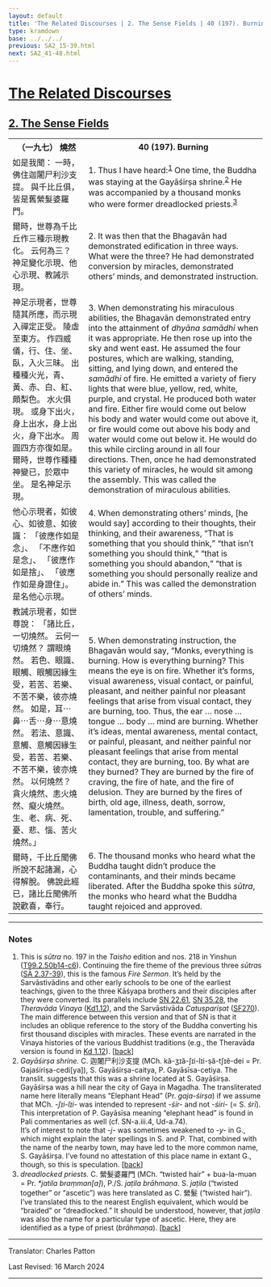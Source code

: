 ```yaml
---
layout: default
title: 'The Related Discourses | 2. The Sense Fields | 40 (197). Burning'
type: kramdown
base: ../../../
previous: SA2_15-39.html
next: SA2_41-48.html
---
```


<h1><a href='../index.html'>The Related Discourses</a></h1>
<h2><a href='index.html'>2. The Sense Fields</a></h2>

<table class="trans">
  <th class='ch'>（一九七） 燒然</th>
  <th class='en'>40 (197). Burning</th>
  <tr>
    <td title='t125.2.50b14'>如是我聞： 一時，佛住迦闍尸利沙支提。 與千比丘俱，皆是舊縈髮婆羅門。</td>
    <td id='p1'>1. Thus I have heard:<sup id="ref1"><a href="#n1">1</a></sup> One time, the Buddha was staying at the Gayāśirṣa shrine.<sup id="ref2"><a href="#n2">2</a></sup> He was accompanied by a thousand monks who were former dreadlocked priests.<sup id="ref3"><a href="#n3">3</a></sup></td>
  </tr>
  <tr>
    <td title='t125.2.50b15'>爾時，世尊為千比丘作三種示現教化。 云何為三？ 神足變化示現、他心示現、教誡示現。</td>
    <td id='p2'>2. It was then that the Bhagavān had demonstrated edification in three ways. What were the three? He had demonstrated conversion by miracles, demonstrated others’ minds, and demonstrated instruction.</td>
  </tr>
  <tr>
    <td title='t125.2.50b17'>神足示現者，世尊隨其所應，而示現入禪定正受。 陵虛至東方。 作四威儀，行、住、坐、臥，入火三昧。 出種種火光，青、黃、赤、白、紅、頗梨色。 水火俱現。 或身下出火，身上出水，身上出火，身下出水。 周圓四方亦復如是。 爾時，世尊作種種神變已，於眾中坐。 是名神足示現。</td>
    <td id='p3'>3. When demonstrating his miraculous abilities, the Bhagavān demonstrated entry into the attainment of <em>dhyāna samādhi</em> when it was appropriate. He then rose up into the sky and went east. He assumed the four postures, which are walking, standing, sitting, and lying down, and entered the <em>samādhi</em> of fire. He emitted a variety of fiery lights that were blue, yellow, red, white, purple, and crystal. He produced both water and fire. Either fire would come out below his body and water would come out above it, or fire would come out above his body and water would come out below it. He would do this while circling around in all four directions. Then, once he had demonstrated this variety of miracles, he would sit among the assembly. This was called the demonstration of miraculous abilities.</td>
  </tr>
  <tr>
    <td title='t125.2.50b23'>他心示現者，如彼心、如彼意、如彼識： 「彼應作如是念」、 「不應作如是念」、 「彼應作如是捨」、 「彼應作如是身證住」。 是名他心示現。</td>
    <td id='p4'>4. When demonstrating others’ minds, [he would say] according to their thoughts, their thinking, and their awareness, “That is something that you should think,” “that isn’t something you should think,” “that is something you should abandon,” “that is something you should personally realize and abide in.” This was called the demonstration of others’ minds.</td>
  </tr>
  <tr>
    <td title='t125.2.50b26'>教誡示現者，如世尊說： 「諸比丘，一切燒然。 云何一切燒然？ 謂眼燒然。 若色、眼識、眼觸、眼觸因緣生受，若苦、若樂、不苦不樂，彼亦燒然。 如是，耳⋯鼻⋯舌⋯身⋯意燒然。 若法、意識、意觸、意觸因緣生受，若苦、若樂、不苦不樂，彼亦燒然。 以何燒然？ 貪火燒然、恚火燒然、癡火燒然。 生、老、病、死、憂、悲、惱、苦火燒然。」</td>
    <td id='p5'>5. When demonstrating instruction, the Bhagavān would say, “Monks, everything is burning. How is everything burning? This means the eye is on fire. Whether it’s forms, visual awareness, visual contact, or painful, pleasant, and neither painful nor pleasant feelings that arise from visual contact, they are burning, too. Thus, the ear … nose … tongue … body … mind are burning. Whether it’s ideas, mental awareness, mental contact, or painful, pleasant, and neither painful nor pleasant feelings that arise from mental contact, they are burning, too. By what are they burned? They are burned by the fire of craving, the fire of hate, and the fire of delusion. They are burned by the fires of birth, old age, illness, death, sorrow, lamentation, trouble, and suffering.”</td>
  </tr>
  <tr>
    <td title='t125.2.50c4'>爾時，千比丘聞佛所說不起諸漏，心得解脫。 佛說此經已，諸比丘聞佛所說歡喜，奉行。</td>
    <td id='p6'>6. The thousand monks who heard what the Buddha taught didn’t produce the contaminants, and their minds became liberated. After the Buddha spoke this <em>sūtra</em>, the monks who heard what the Buddha taught rejoiced and approved.</td>
  </tr>
</table>

<hr/>

<h3 id="notes">Notes</h3>

<ol>
<li id="n1">This is <em>sūtra</em> no. 197 in the <cite>Taisho</cite> edition and nos. 218 in Yinshun (<a href="https://cbetaonline.dila.edu.tw/zh/T02n0099_p0050b14" target="_blank">T99.2.50b14-c6</a>). Continuing the fire theme of the previous three <em>sūtra</em>s (<a href="SA2_15-39.html" target="_blank">SĀ 2.37-39</a>), this is the famous <cite>Fire Sermon</cite>. It’s held by the Sarvāstivādins and other early schools to be one of the earliest teachings, given to the three Kāśyapa brothers and their disciples after they were converted. Its parallels include <a href="https://suttacentral.net/sn22.61" target="_blank">SN 22.61</a>, <a href="https://suttacentral.net/sn35.28" target="_blank">SN 35.28</a>, the <cite>Theravāda Vinaya</cite> (<a href="https://suttacentral.net/pli-tv-kd1/en/brahmali#21.1.1" target="_blank">Kd1.12</a>), and the Sarvāstivāda <cite>Catuṣpariṣat</cite> (<a href="https://suttacentral.net/sf270" target="_blank">SF270</a>). The main difference between this version and that of SN is that it includes an oblique reference to the story of the Buddha converting his first thousand disciples with miracles. These events are narrated in the Vinaya histories of the various Buddhist traditions (e.g., the Theravāda version is found in <a href="https://suttacentral.net/pli-tv-kd1/en/brahmali#15.1.1" target="_blank">Kd 1.12</a>). [<a href="#ref1">back</a>]</li>
<li id="n2"><em>Gayāśirṣa shrine.</em> C. 迦闍尸利沙支提 (MCh. kă-ʒɪă-ʃɪi-lɪi-ṣă-tʃɪĕ-dei = Pr. Gajaśiriṣa-cedi[ya]), S. Gayāśirṣa-caitya, P. Gayāsīsa-cetiya. The translit. suggests that this was a shrine located at S. Gayāśirṣa. Gayāśirṣa was a hill near the city of Gaya in Magadha. The transliterated name here literally means “Elephant Head” (Pr. <em>gaja-śirṣa</em>) if we assume that MCh. <em>-ʃɪi-lɪi-</em> was intended to represent <em>-śir-</em> and not <em>-śiri-</em> (= S. <em>śrī</em>). This interpretation of P. Gayāsīsa meaning “elephant head” is found in Pali commentaries as well (cf. SN-a.iii.4, Ud-a.74).<br/>
It’s of interest to note that <em>-j-</em> was sometimes weakened to <em>-y-</em> in G., which might explain the later spellings in S. and P. That, combined with the name of the nearby town, may have led to the more common name, S. Gayāśirṣa. I’ve found no attestation of this place name in extant G., though, so this is speculation. [<a href="#ref2">back</a>]</li>
<li id="n3"><em>dreadlocked priests.</em> C. 縈髮婆羅門 (MCh. “twisted hair” + bua-la-muən = Pr. <em>*jatila braṃman[a]</em>), P./S. <em>jaṭila brāhmaṇa</em>. S. <em>jaṭila</em> (“twisted together” or “ascetic”) was here translated as C. 縈髮 (“twisted hair”). I’ve translated this to the nearest English equivalent, which would be “braided” or “dreadlocked.” It should be understood, however, that <em>jaṭila</em> was also the name for a particular type of ascetic. Here, they are identified as a type of priest (<em>brāhmaṇa</em>). [<a href="#ref3">back</a>]</li>
</ol>
<hr/>

<p class="translator">Translator: Charles Patton</p>
<p class='revised'>Last Revised: 16 March 2024</p>

<hr/>